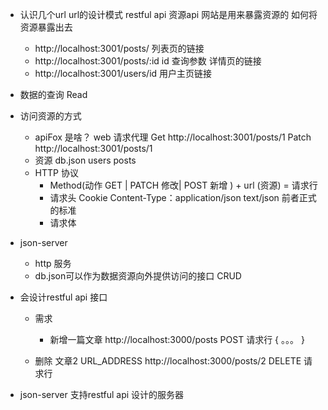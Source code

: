- 认识几个url
  url的设计模式 restful api 资源api
  网站是用来暴露资源的 如何将资源暴露出去 
  - http://localhost:3001/posts/ 列表页的链接
  - http://localhost:3001/posts/:id  id 查询参数  详情页的链接
  - http://localhost:3001/users/id   用户主页链接

- 数据的查询  Read 
- 访问资源的方式
  - apiFox 是啥？  web 请求代理
    Get http://localhost:3001/posts/1 
    Patch http://localhost:3001/posts/1 
  - 资源 db.json  users posts
  - HTTP 协议
    - Method(动作 GET | PATCH 修改| POST 新增  ) + url (资源) =  请求行
    - 请求头 Cookie   Content-Type：application/json  text/json  前者正式的标准
    - 请求体 
- json-server
    - http 服务
    - db.json可以作为数据资源向外提供访问的接口 CRUD  

- 会设计restful api 接口
    - 需求
      - 新增一篇文章
      http://localhost:3000/posts  POST  请求行
      {
        。。。
      }

    - 删除 文章2
      URL_ADDRESS      http://localhost:3000/posts/2  DELETE  请求行
    
- json-server  支持restful api 设计的服务器